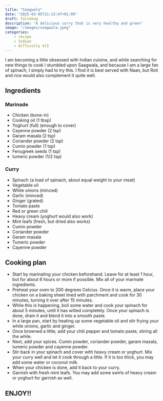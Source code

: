```yaml
---
title: "Saagwala"
date: "2025-03-05T21:13:47+01:00"
draft: falsehug
description: "A delicious curry that is very healthy and green"
image: "/images/saagwala.jpeg"
categories: 
    - recipe
    - Indian
    - difficulty 4|5
---
```


I am becoming a little obsessed with Indian cuisine, and while searching for new things to cook I stumbled upon Saagwala, and because I am a large fan of spinach, I simply had to try this. I find it is best served with Naan, but Roti and rice would also complement it quite well. 

## Ingredients

### Marinade
- Chicken (bone-in)
- Cooking oil (1 tbsp)
- Yoghurt (full) (enough to cover)
- Cayenne powder (2 tsp)
- Garam masala (2 tsp)
- Coriander powder (2 tsp)
- Cumin powder (1 tsp)
- Fenugreek seeds (1 tsp)
- tumeric powder (1/2 tsp)

### Curry
- Spinach (a load of spinach, about equal weight to your meat)
- Vegetable oil
- White onions (minced)
- Garlic (minced)
- Ginger (grated)
- Tomato paste
- Red or green chili
- Heavy cream (yoghurt would also work)
- Mint leafs (fresh, but dried also works)
- Cumin powder
- Coriander powder
- Garam masala
- Tumeric powder
- Cayenne powder

## Cooking plan
- Start by marinating your chicken beforehand. Leave for at least 1 hour, but for about 6 hours or more if possible. Mix all of your marinate ingredients.
- Preheat your oven to 200 degrees Celcius. Once it is warm, place your chicken on a baking sheet lined with parchment and cook for 30 minutes, turning it over after 15 minutes. 
- While this is happening, boil some water and cook your spinach for about 5 minutes, until it has wilted completely. Once your spinach is done, drain it and blend it into a smooth paste. 
- In a large pan, start by heating up some vegetable oil and stir frying your white onions, garlic and ginger.
- Once browned a little, add your chili pepper and tomato paste, stiring all the while. 
- Next, add your spices. Cumin powder, coriander powder, garam masala, tumeric powder and cayenne powder. 
- Stir back in your spinach and cover with heavy cream or yoghurt. Mix your curry well and let it cook through a little. If it is too thick, you may add some water or coconut milk. 
- When your chicken is done, add it back to your curry. 
- Garnish with fresh mint leafs. You may add some swirls of heavy cream or yoghurt for garnish as well. 

## ENJOY!!